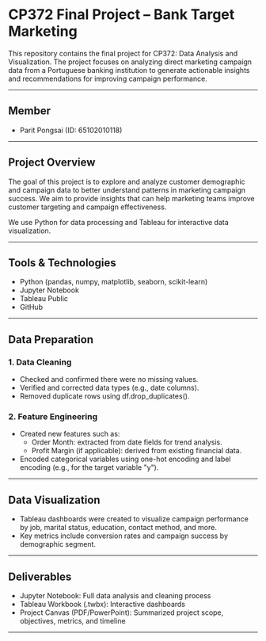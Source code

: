 # CP372 Final Project – Bank Target Marketing

This repository contains the final project for CP372: Data Analysis and Visualization. The project focuses on analyzing direct marketing campaign data from a Portuguese banking institution to generate actionable insights and recommendations for improving campaign performance.

---

##  Member

- Parit Pongsai (ID: 65102010118)

---

##  Project Overview

The goal of this project is to explore and analyze customer demographic and campaign data to better understand patterns in marketing campaign success. We aim to provide insights that can help marketing teams improve customer targeting and campaign effectiveness.

We use Python for data processing and Tableau for interactive data visualization.

---

## Tools & Technologies

- Python (pandas, numpy, matplotlib, seaborn, scikit-learn)
- Jupyter Notebook
- Tableau Public
- GitHub

---

##  Data Preparation

### 1. Data Cleaning

- Checked and confirmed there were no missing values.
- Verified and corrected data types (e.g., date columns).
- Removed duplicate rows using df.drop_duplicates().

### 2. Feature Engineering

- Created new features such as:
  - Order Month: extracted from date fields for trend analysis.
  - Profit Margin (if applicable): derived from existing financial data.
- Encoded categorical variables using one-hot encoding and label encoding (e.g., for the target variable "y").

---

##  Data Visualization

- Tableau dashboards were created to visualize campaign performance by job, marital status, education, contact method, and more.
- Key metrics include conversion rates and campaign success by demographic segment.

---

##  Deliverables

- Jupyter Notebook: Full data analysis and cleaning process
- Tableau Workbook (.twbx): Interactive dashboards
- Project Canvas (PDF/PowerPoint): Summarized project scope, objectives, metrics, and timeline

---


